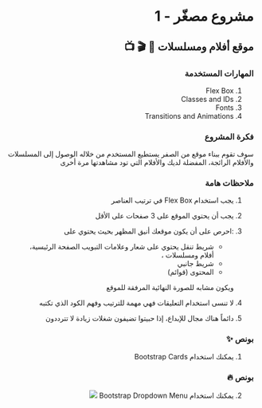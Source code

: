 <div dir="rtl">

# مشروع مصغّر - 1

## موقع أفلام ومسلسلات 🍿 🎬 📺

### المهارات المستخدمة

1. Flex Box
2. Classes and IDs
3. Fonts
4. Transitions and Animations

### فكرة المشروع

سوف تقوم ببناء موقع من الصفر يستطيع المستخدم من خلاله الوصول إلى المسلسلات والأفلام الرائجة، المفضلة لديك والأفلام التي تود مشاهدتها مرة أخرى

### ملاحظات هامة

1. يجب استخدام Flex Box في ترتيب العناصر
2. يجب أن يحتوي الموقع على 3 صفحات على الأقل
3. :احرص على أن يكون موقعك أنيق المظهر بحيث يحتوي على

   - شريط تنقل يحتوي على شعار وعلامات التبويب الصفحة الرئيسية، أفلام ومسلسلات ،
   - شريط جانبي
   - المحتوى (قوائم)

   ويكون مشابه للصورة النهائية المرفقة للموقع

4. لا تنسى استخدام التعليقات فهي مهمة للترتيب وفهم الكود الذي تكتبه
5. دائماً هناك مجال للإبداع، إذا حبيتوا تضيفون شغلات زيادة لا تترددون

### بونص ✨

1.  يمكنك استخدام Bootstrap Cards

### بونص 🔥

2.  يمكنك استخدام Bootstrap Dropdown Menu
    <!--
    <br>
    آخر موعد لرفع الكود `git push` هو
    <br>
    <b>05-01-2021</b> 🤩
    <br> -->
    ![](https://prnt.sc/w7ajiz)
    <!-- <b>إنتوا قدها 🏅</b> -->

</div>
